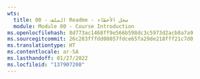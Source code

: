 ```yaml
---
wts:
  title: 00 - الملف Readme - سجل الأخطاء
  module: Module 00 - Course Introduction
ms.openlocfilehash: 8d773ac1468ff9e566b598dc3c5973d2acb8a7a9
ms.sourcegitcommit: 26c283fffdd08057fdce65fa29de218fff21c7d0
ms.translationtype: HT
ms.contentlocale: ar-SA
ms.lasthandoff: 01/27/2022
ms.locfileid: "137907208"
---
```

